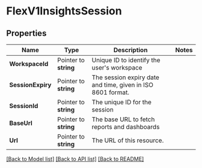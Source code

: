 # FlexV1InsightsSession

## Properties

Name | Type | Description | Notes
------------ | ------------- | ------------- | -------------
**WorkspaceId** | Pointer to **string** | Unique ID to identify the user's workspace |
**SessionExpiry** | Pointer to **string** | The session expiry date and time, given in ISO 8601 format. |
**SessionId** | Pointer to **string** | The unique ID for the session |
**BaseUrl** | Pointer to **string** | The base URL to fetch reports and dashboards |
**Url** | Pointer to **string** | The URL of this resource. |

[[Back to Model list]](../README.md#documentation-for-models) [[Back to API list]](../README.md#documentation-for-api-endpoints) [[Back to README]](../README.md)


